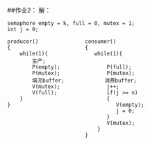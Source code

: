 ##作业2：
解：  

	semaphore empty = k, full = 0, mutex = 1;
	int j = 0;

	producer()               consumer()
	{                        {
		while(1){            	while(1){
			生产;
			P(empty);           	P(full);
			P(mutex);               P(mutex);
			填充buffer;             消费buffer;
			V(mutex);               j++;
			V(full);                if(j >= n) 
		}                           {    
	}                                  V(empty);
                                       j = 0;
                                    }
                                    V(mutex);
                                 }
                             }